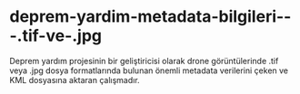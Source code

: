 # deprem-yardim-metadata-bilgileri---.tif-ve-.jpg
Deprem yardım projesinin bir geliştiricisi olarak drone görüntülerinde .tif veya .jpg dosya formatlarında bulunan önemli metadata verilerini çeken ve KML dosyasına aktaran çalışmadır.
